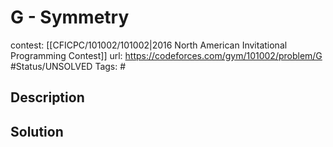 # G - Symmetry

contest: [[CFICPC/101002/101002|2016 North American Invitational Programming Contest]]
url: https://codeforces.com/gym/101002/problem/G
#Status/UNSOLVED
Tags: #

## Description

## Solution

